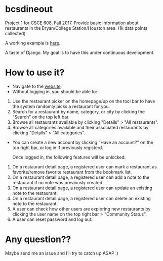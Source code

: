 # bcsdineout
Project 1 for CSCE 608, Fall 2017. Provide basic information about restaurants in the Bryan/College Station/Houston area. (1k data points collected)

A working example is [here](https://mighty-lake-95591.herokuapp.com/catalog/).

A taste of Django. My goal is to have this under continuous development.

# How to use it?
* Navigate to the [website](https://mighty-lake-95591.herokuapp.com/catalog/).
* Without logging in, you should be able to:
1. Use the restaurant picker on the homepage/up on the tool bar to have the system randomly picks a restaurant for you.
2. Search for a restaurant by name, category, or city by clicking the "Search" on the top left bar.
3. Browse all restaurants available by clicking "Details" > "All restaurants".
4. Browse all categories available and their associated restaurants by clicking "Details" > "All categories".


* You can create a new account by clicking "Have an account?" on the top right bar, or log in if previously registerd.

   Once logged in, the following features will be unlocked:

1. On a restaurant detail page, a registered user can mark a restaurant as favorite/remove favorite restaurant from the bookmark list.
2. On a restaurant detail page, a registered user can add a note to the restaurant if no note was previously created.
3. On a restaurant detail page, a registered user can update an existing note to the restaurant.
4. On a restaurant detail page, a registered user can delete an existing note to the restaurant.
5. A user can check how other users are exploring new restaurants by clicking the user name on the top right bar > "Community Status".
6. A user can reset password and log out.

# Any question??

Maybe send me an issue and I'll try to catch up ASAP :)
